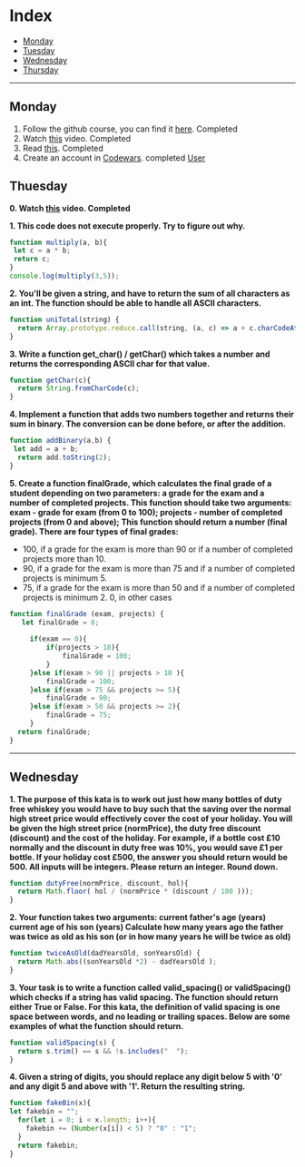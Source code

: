 # Index

- [Monday](#monday)
- [Tuesday](#tuesday)
- [Wednesday](#wednesday)
- [Thursday](#thursday)

---
## Monday

1. Follow the github course, you can find it [here](./../../../recommended). Completed
2. Watch [this](https://www.youtube.com/watch?v=A37-3lflh8I) video. Completed
3. Read [this](https://developer.mozilla.org/en-US/docs/Learn/JavaScript/First_steps/Math). Completed
4. Create an account in [Codewars](https://www.codewars.com/dashboard). completed
[User](https://www.codewars.com/users/Bismarck-v/)

## Thuesday

**0. Watch [this](https://www.youtube.com/watch?v=cEBkvm0-rg0) video. Completed**

**1. This code does not execute properly. Try to figure out why.**
``` Javascript
function multiply(a, b){
 let c = a * b;
 return c;
}
console.log(multiply(3,5));
```

**2. You'll be given a string, and have to return the sum of all characters as an int. The function should be able to handle all ASCII characters.**
```Javascript
function uniTotal(string) {
  return Array.prototype.reduce.call(string, (a, c) => a + c.charCodeAt(0), 0);
}
```

**3. Write a function get_char() / getChar() which takes a number and returns the corresponding ASCII char for that value.**
```Javascript
function getChar(c){
  return String.fromCharCode(c);
}
```

**4. Implement a function that adds two numbers together and returns their sum in binary. The conversion can be done before, or after the addition.**
```Javascript
function addBinary(a,b) {
 let add = a + b;
  return add.toString(2);
}
```

**5. Create a function finalGrade, which calculates the final grade of a student depending on two parameters: a grade for the exam and a number of completed projects. This function should take two arguments: exam - grade for exam (from 0 to 100); projects - number of completed projects (from 0 and above); This function should return a number (final grade). There are four types of final grades:**

- 100, if a grade for the exam is more than 90 or if a number of completed projects more than 10.
- 90, if a grade for the exam is more than 75 and if a number of completed projects is minimum 5.
- 75, if a grade for the exam is more than 50 and if a number of completed projects is minimum 2.
0, in other cases
```Javascript
function finalGrade (exam, projects) {
   let finalGrade = 0;
    
     if(exam == 0){
         if(projects > 10){
             finalGrade = 100;
         }
     }else if(exam > 90 || projects > 10 ){
         finalGrade = 100;
     }else if(exam > 75 && projects >= 5){
         finalGrade = 90;
     }else if(exam > 50 && projects >= 2){
         finalGrade = 75;
     }
  return finalGrade;
}
```
---

## Wednesday

**1. The purpose of this kata is to work out just how many bottles of duty free whiskey you would have to buy such that the saving over the normal high street price would effectively cover the cost of your holiday. You will be given the high street price (normPrice), the duty free discount (discount) and the cost of the holiday.
For example, if a bottle cost £10 normally and the discount in duty free was 10%, you would save £1 per bottle. If your holiday cost £500, the answer you should return would be 500. All inputs will be integers. Please return an integer. Round down.**
```Javascript
function dutyFree(normPrice, discount, hol){
  return Math.floor( hol / (normPrice * (discount / 100 )));
}
```
**2. Your function takes two arguments:
current father's age (years)
current age of his son (years)
Сalculate how many years ago the father was twice as old as his son (or in how many years he will be twice as old)**
```Javascript
function twiceAsOld(dadYearsOld, sonYearsOld) {
  return Math.abs((sonYearsOld *2) - dadYearsOld ); 
}
```

**3. Your task is to write a function called valid_spacing() or validSpacing() which checks if a string has valid spacing. The function should return either True or False.
For this kata, the definition of valid spacing is one space between words, and no leading or trailing spaces. Below are some examples of what the function should return.**
```Javascript
function validSpacing(s) {
  return s.trim() == s && !s.includes("  ");
}
```

**4. Given a string of digits, you should replace any digit below 5 with '0' and any digit 5 and above with '1'. Return the resulting string.**
```javascript
function fakeBin(x){
let fakebin = "";
  for(let i = 0; i < x.length; i++){
    fakebin += (Number(x[i]) < 5) ? "0" : "1";
  }
  return fakebin;
}
```
